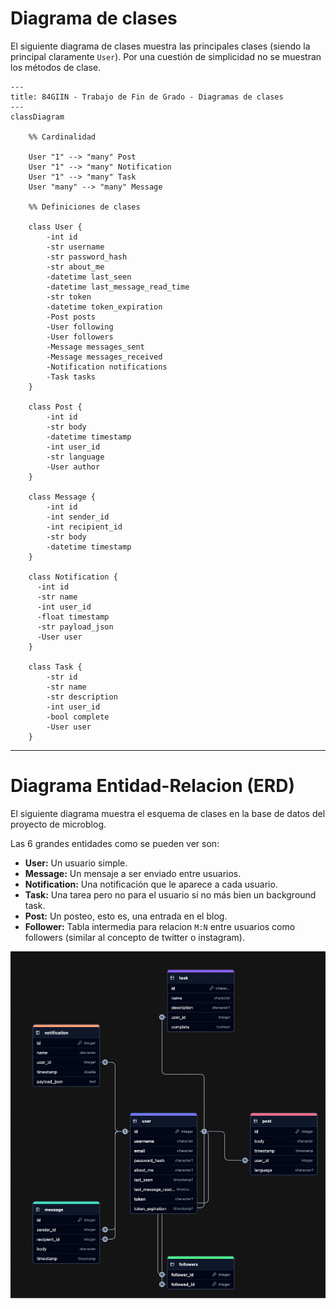 # Diagrama de clases

El siguiente diagrama de clases muestra las principales clases (siendo la principal claramente `User`).
Por una cuestión de simplicidad no se muestran los métodos de clase.

```mermaid
---
title: 84GIIN - Trabajo de Fin de Grado - Diagramas de clases
---
classDiagram

    %% Cardinalidad

    User "1" --> "many" Post
    User "1" --> "many" Notification
    User "1" --> "many" Task
    User "many" --> "many" Message

    %% Definiciones de clases

    class User {
        -int id
        -str username
        -str password_hash
        -str about_me
        -datetime last_seen
        -datetime last_message_read_time
        -str token
        -datetime token_expiration
        -Post posts
        -User following
        -User followers
        -Message messages_sent
        -Message messages_received
        -Notification notifications
        -Task tasks
    }

    class Post {
        -int id
        -str body
        -datetime timestamp
        -int user_id
        -str language
        -User author
    }

    class Message {
        -int id
        -int sender_id
        -int recipient_id
        -str body
        -datetime timestamp
    }

    class Notification {
      -int id
      -str name
      -int user_id
      -float timestamp
      -str payload_json
      -User user
    }

    class Task {
        -str id
        -str name
        -str description
        -int user_id
        -bool complete
        -User user
    }
```

---

# Diagrama Entidad-Relacion (ERD)

El siguiente diagrama muestra el esquema de clases en la base de datos del proyecto de microblog.

Las 6 grandes entidades como se pueden ver son:
- **User:** Un usuario simple.
- **Message:** Un mensaje a ser enviado entre usuarios.
- **Notification:** Una notificación que le aparece a cada usuario.
- **Task:** Una tarea pero no para el usuario si no más bien un background task.
- **Post:** Un posteo, esto es, una entrada en el blog.
- **Follower:** Tabla intermedia para relacion `M:N` entre usuarios como followers (similar al concepto de twitter o instagram).

![](./img/microblog-db.png)